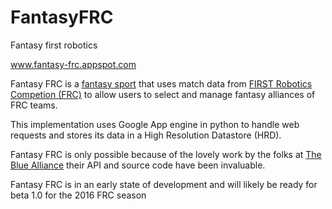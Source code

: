 FantasyFRC
==========
 
Fantasy first robotics

www.fantasy-frc.appspot.com 

Fantasy FRC is a <a href="http://en.wikipedia.org/wiki/Fantasy_sport" target="_blank">fantasy sport</a> that uses match data from <a href="http://www.usfirst.org" target="_blank">FIRST Robotics Competion (FRC)</a> to allow users to select and manage fantasy alliances of FRC teams.

This implementation uses Google App engine in python to handle web requests and stores its data in a High Resolution Datastore (HRD).

Fantasy FRC is only possible because of the lovely work by the folks at <a href="http://www.thebluealliance.com">The Blue Alliance</a> their API and source code have been invaluable.

Fantasy FRC is in an early state of development and will likely be ready for beta 1.0 for the 2016 FRC season
